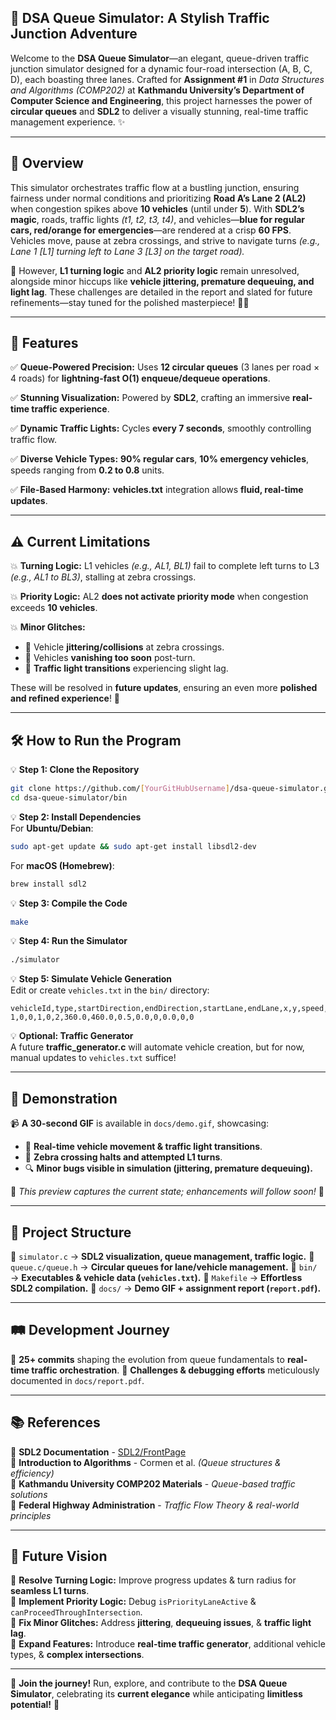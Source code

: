 ## 🚦 DSA Queue Simulator: A Stylish Traffic Junction Adventure

Welcome to the **DSA Queue Simulator**—an elegant, queue-driven traffic junction simulator designed for a dynamic four-road intersection (A, B, C, D), each boasting three lanes. Crafted for **Assignment #1** in *Data Structures and Algorithms (COMP202)* at **Kathmandu University’s Department of Computer Science and Engineering**, this project harnesses the power of **circular queues** and **SDL2** to deliver a visually stunning, real-time traffic management experience. ✨

---

## 🌟 Overview
This simulator orchestrates traffic flow at a bustling junction, ensuring fairness under normal conditions and prioritizing **Road A’s Lane 2 (AL2)** when congestion spikes above **10 vehicles** (until under **5**). With **SDL2’s magic**, roads, traffic lights *(t1, t2, t3, t4)*, and vehicles—**blue for regular cars, red/orange for emergencies**—are rendered at a crisp **60 FPS**. Vehicles move, pause at zebra crossings, and strive to navigate turns *(e.g., Lane 1 [L1] turning left to Lane 3 [L3] on the target road).* 

🚧 However, **L1 turning logic** and **AL2 priority logic** remain unresolved, alongside minor hiccups like **vehicle jittering, premature dequeuing, and light lag**. These challenges are detailed in the report and slated for future refinements—stay tuned for the polished masterpiece! 🚗💨

---

## 🚀 Features

✅ **Queue-Powered Precision:** Uses **12 circular queues** (3 lanes per road × 4 roads) for **lightning-fast O(1) enqueue/dequeue operations**.

✅ **Stunning Visualization:** Powered by **SDL2**, crafting an immersive **real-time traffic experience**.

✅ **Dynamic Traffic Lights:** Cycles **every 7 seconds**, smoothly controlling traffic flow.

✅ **Diverse Vehicle Types:** **90% regular cars**, **10% emergency vehicles**, speeds ranging from **0.2 to 0.8** units.

✅ **File-Based Harmony:** **vehicles.txt** integration allows **fluid, real-time updates**.

---

## ⚠️ Current Limitations
💥 **Turning Logic:** L1 vehicles *(e.g., AL1, BL1)* fail to complete left turns to L3 *(e.g., AL1 to BL3)*, stalling at zebra crossings.

💥 **Priority Logic:** AL2 **does not activate priority mode** when congestion exceeds **10 vehicles**.

💥 **Minor Glitches:**
   - 🚗 Vehicle **jittering/collisions** at zebra crossings.
   - 🚗 Vehicles **vanishing too soon** post-turn.
   - 🚦 **Traffic light transitions** experiencing slight lag.

These will be resolved in **future updates**, ensuring an even more **polished and refined experience**! 🔧

---

## 🛠 How to Run the Program

💡 **Step 1: Clone the Repository**  
```bash
git clone https://github.com/[YourGitHubUsername]/dsa-queue-simulator.git
cd dsa-queue-simulator/bin
```

💡 **Step 2: Install Dependencies**  
For **Ubuntu/Debian**:
```bash
sudo apt-get update && sudo apt-get install libsdl2-dev
```
For **macOS (Homebrew)**:
```bash
brew install sdl2
```

💡 **Step 3: Compile the Code**  
```bash
make
```

💡 **Step 4: Run the Simulator**  
```bash
./simulator
```

💡 **Step 5: Simulate Vehicle Generation**  
Edit or create `vehicles.txt` in the `bin/` directory:
```text
vehicleId,type,startDirection,endDirection,startLane,endLane,x,y,speed,turnAngle,turning,progress,waitTime,passedIntersection
1,0,0,1,0,2,360.0,460.0,0.5,0.0,0,0.0,0,0
```

💡 **Optional: Traffic Generator**  
A future **traffic_generator.c** will automate vehicle creation, but for now, manual updates to `vehicles.txt` suffice!

---

## 🎥 Demonstration
📹 **A 30-second GIF** is available in `docs/demo.gif`, showcasing:
- 🚗 **Real-time vehicle movement & traffic light transitions**.
- 🛑 **Zebra crossing halts and attempted L1 turns**.
- 🔍 **Minor bugs visible in simulation (jittering, premature dequeuing).**

📌 *This preview captures the current state; enhancements will follow soon!* 🚀

---

## 📂 Project Structure
📁 `simulator.c` → **SDL2 visualization, queue management, traffic logic.**
📁 `queue.c/queue.h` → **Circular queues for lane/vehicle management.**
📁 `bin/` → **Executables & vehicle data (`vehicles.txt`).**
📁 `Makefile` → **Effortless SDL2 compilation.**
📁 `docs/` → **Demo GIF + assignment report (`report.pdf`).**

---

## 🛤️ Development Journey
🔹 **25+ commits** shaping the evolution from queue fundamentals to **real-time traffic orchestration**.
🔹 **Challenges & debugging efforts** meticulously documented in `docs/report.pdf`.

---

## 📚 References
📖 **SDL2 Documentation** - [SDL2/FrontPage](https://wiki.libsdl.org/SDL2/FrontPage)  
📖 **Introduction to Algorithms** - Cormen et al. *(Queue structures & efficiency)*  
📖 **Kathmandu University COMP202 Materials** - *Queue-based traffic solutions*  
📖 **Federal Highway Administration** - *Traffic Flow Theory & real-world principles*  

---

## 🌠 Future Vision
🔹 **Resolve Turning Logic:** Improve progress updates & turn radius for **seamless L1 turns**.  
🔹 **Implement Priority Logic:** Debug `isPriorityLaneActive` & `canProceedThroughIntersection`.  
🔹 **Fix Minor Glitches:** Address **jittering**, **dequeuing issues**, & **traffic light lag**.  
🔹 **Expand Features:** Introduce **real-time traffic generator**, additional vehicle types, & **complex intersections**.  

---

🚀 **Join the journey!** Run, explore, and contribute to the **DSA Queue Simulator**, celebrating its **current elegance** while anticipating **limitless potential!** 🌟
